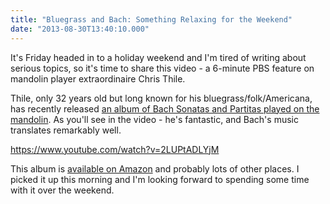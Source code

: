 ```yaml
---
title: "Bluegrass and Bach: Something Relaxing for the Weekend"
date: "2013-08-30T13:40:10.000"
---
```


It's Friday headed in to a holiday weekend and I'm tired of writing about serious topics, so it's time to share this video - a 6-minute PBS feature on mandolin player extraordinaire Chris Thile.

Thile, only 32 years old but long known for his bluegrass/folk/Americana, has recently released [an album of Bach Sonatas and Partitas played on the mandolin](http://www.amazon.com/gp/product/B00E3NSYEE/ref=as_li_ss_tl?ie=UTF8&camp=1789&creative=390957&creativeASIN=B00E3NSYEE&linkCode=as2&tag=chrishubbs-20). As you'll see in the video - he's fantastic, and Bach's music translates remarkably well.

https://www.youtube.com/watch?v=2LUPtADLYjM

This album is [available on Amazon](http://www.amazon.com/gp/product/B00E3NSYEE/ref=as_li_ss_tl?ie=UTF8&camp=1789&creative=390957&creativeASIN=B00E3NSYEE&linkCode=as2&tag=chrishubbs-20) and probably lots of other places. I picked it up this morning and I'm looking forward to spending some time with it over the weekend.
